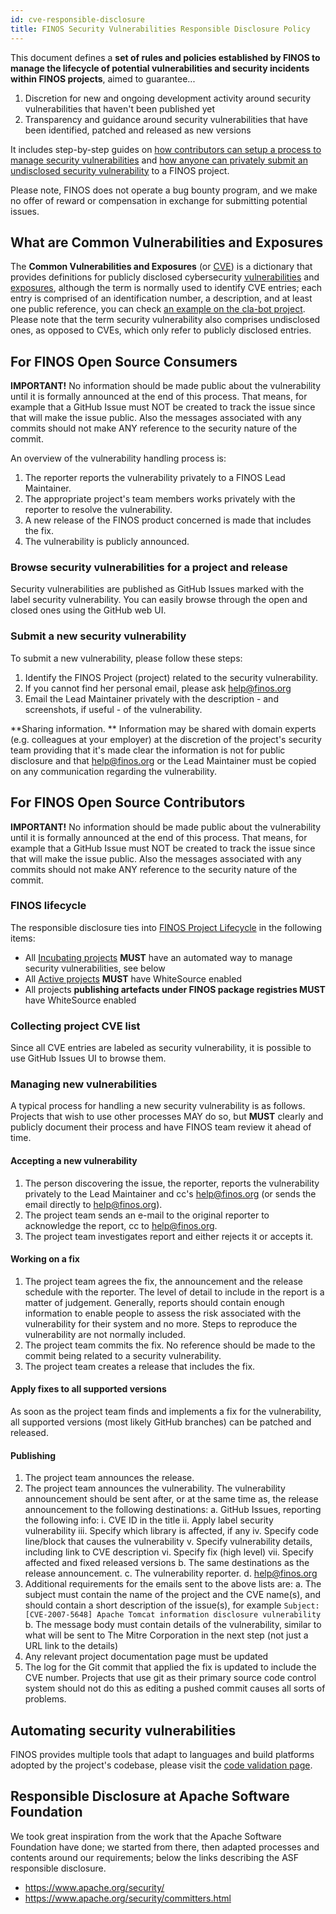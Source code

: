 ```yaml
---
id: cve-responsible-disclosure
title: FINOS Security Vulnerabilities Responsible Disclosure Policy
---
```


This document defines a **set of rules and policies established by FINOS to manage the lifecycle of potential vulnerabilities and security incidents within FINOS projects**, aimed to guarantee...

1. Discretion for new and ongoing development activity around security vulnerabilities that haven't been published yet
2. Transparency and guidance around security vulnerabilities that have been identified, patched and released as new versions

It includes step-by-step guides on [how contributors can setup a process to manage security vulnerabilities](#ForFINOSOpenSourceContributors) and [how anyone can privately submit an undisclosed security vulnerability](#ForFINOSOpenSourceConsumers) to a FINOS project.

Please note, FINOS does not operate a bug bounty program, and we make no offer of reward or compensation in exchange for submitting potential issues.

## What are Common Vulnerabilities and Exposures
The **Common Vulnerabilities and Exposures** (or [CVE](https://cve.mitre.org/cve/)) is a dictionary that provides definitions for publicly disclosed cybersecurity [vulnerabilities](https://cve.mitre.org/about/terminology.html#vulnerability) and [exposures](https://cve.mitre.org/about/terminology.html#exposure), although the term is normally used to identify CVE entries; each entry is comprised of an identification number, a description, and at least one public reference, you can check [an example on the cla-bot project](https://github.com/finos/cla-bot/issues/157). Please note that the term security vulnerability also comprises undisclosed ones, as opposed to CVEs, which only refer to publicly disclosed entries.

## For FINOS Open Source Consumers

**IMPORTANT!** No information should be made public about the vulnerability until it is formally announced at the end of this process. That means, for example that a GitHub Issue must NOT be created to track the issue since that will make the issue public. Also the messages associated with any commits should not make ANY reference to the security nature of the commit.

An overview of the vulnerability handling process is:
1. The reporter reports the vulnerability privately to a FINOS Lead Maintainer.
2. The appropriate project's team members works privately with the reporter to resolve the vulnerability.
3. A new release of the FINOS product concerned is made that includes the fix.
4. The vulnerability is publicly announced.

### Browse security vulnerabilities for a project and release
Security vulnerabilities are published as GitHub Issues marked with the label security vulnerability. You can easily browse through the open and closed ones using the GitHub web UI.

### Submit a new security vulnerability
To submit a new vulnerability, please follow these steps:
1. Identify the FINOS Project (project) related to the security vulnerability.
2. If you cannot find her personal email, please ask [help@finos.org](mailto:help@finos.org)
3. Email the Lead Maintainer privately with the description - and screenshots, if useful - of the vulnerability.

**Sharing information. ** Information may be shared with domain experts (e.g. colleagues at your employer) at the discretion of the project's security team providing that it's made clear the information is not for public disclosure and that [help@finos.org](mailto:help@finos.org) or the Lead Maintainer must be copied on any communication regarding the vulnerability.

## For FINOS Open Source Contributors

**IMPORTANT!** No information should be made public about the vulnerability until it is formally announced at the end of this process. That means, for example that a GitHub Issue must NOT be created to track the issue since that will make the issue public. Also the messages associated with any commits should not make ANY reference to the security nature of the commit.

### FINOS lifecycle
The responsible disclosure ties into [FINOS Project Lifecycle](/docs/governance/Software-Projects/project-lifecycle) in the following items:

- All [Incubating projects](/docs/governance/Software-Projects/stages/incubating) **MUST** have an automated way to manage security vulnerabilities, see below
- All [Active projects](/docs/governance/Software-Projects/stages/active) **MUST** have WhiteSource enabled
- All projects **publishing artefacts under FINOS package registries MUST** have WhiteSource enabled

### Collecting project CVE list
Since all CVE entries are labeled as security vulnerability, it is possible to use GitHub Issues UI to browse them.

### Managing new vulnerabilities
A typical process for handling a new security vulnerability is as follows. Projects that wish to use other processes MAY do so, but **MUST** clearly and publicly document their process and have FINOS team review it ahead of time.

#### Accepting a new vulnerability
1. The person discovering the issue, the reporter, reports the vulnerability privately to the Lead Maintainer and cc's [help@finos.org](mailto:help@finos.org) (or sends the email directly to help@finos.org).
2. The project team sends an e-mail to the original reporter to acknowledge the report, cc to [help@finos.org](mailto:help@finos.org).
3. The project team investigates report and either rejects it or accepts it.

#### Working on a fix
1. The project team agrees the fix, the announcement and the release schedule with the reporter. The level of detail to include in the report is a matter of judgement. Generally, reports should contain enough information to enable people to assess the risk associated with the vulnerability for their system and no more. Steps to reproduce the vulnerability are not normally included.
2. The project team commits the fix. No reference should be made to the commit being related to a security vulnerability.
3. The project team creates a release that includes the fix.

#### Apply fixes to all supported versions
As soon as the project team finds and implements a fix for the vulnerability, all supported versions (most likely GitHub branches) can be patched and released.

#### Publishing
1. The project team announces the release.
2. The project team announces the vulnerability. The vulnerability announcement should be sent after, or at the same time as, the release announcement to the following destinations:
    a. GitHub Issues, reporting the following info:
        i. CVE ID in the title
        ii. Apply label security vulnerability
        iii. Specify which library is affected, if any
        iv. Specify code line/block that causes the vulnerability
        v. Specify vulnerability details, including link to CVE description
        vi. Specify fix (high level)
        vii. Specify affected and fixed released versions
    b. The same destinations as the release announcement.
    c. The vulnerability reporter.
    d. [help@finos.org](mailto:help@finos.org)
3. Additional requirements for the emails sent to the above lists are:
    a. The subject must contain the name of the project and the CVE name(s), and should contain a short description of the issue(s), for example `Subject: [CVE-2007-5648] Apache Tomcat information disclosure vulnerability`
    b. The message body must contain details of the vulnerability, similar to what will be sent to The Mitre Corporation in the next step (not just a URL link to the details)
4. Any relevant project documentation page must be updated
5. The log for the Git commit that applied the fix is updated to include the CVE number. Projects that use git as their primary source code control system should not do this as editing a pushed commit causes all sorts of problems.

## Automating security vulnerabilities
FINOS provides multiple tools that adapt to languages and build platforms adopted by the project's codebase, please visit the [code validation page](https://community.finos.org/docs/development-infrastructure/code-validation/intro/). 

## Responsible Disclosure at Apache Software Foundation
We took great inspiration from the work that the Apache Software Foundation have done; we started from there, then adapted processes and contents around our requirements; below the links describing the ASF responsible disclosure.
- https://www.apache.org/security/
- https://www.apache.org/security/committers.html
